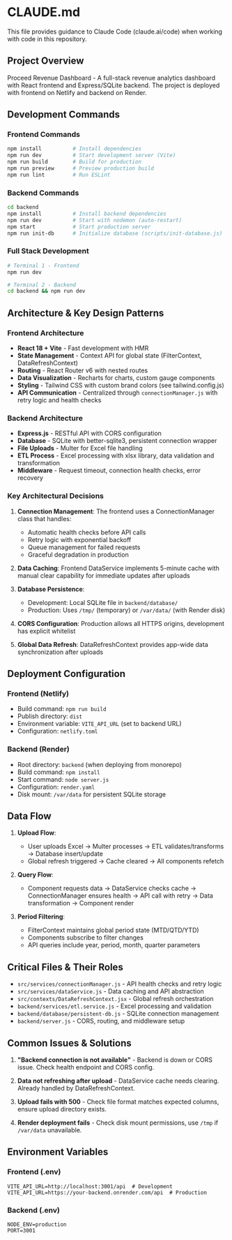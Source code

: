# CLAUDE.md

This file provides guidance to Claude Code (claude.ai/code) when working with code in this repository.

## Project Overview

Proceed Revenue Dashboard - A full-stack revenue analytics dashboard with React frontend and Express/SQLite backend. The project is deployed with frontend on Netlify and backend on Render.

## Development Commands

### Frontend Commands
```bash
npm install          # Install dependencies
npm run dev          # Start development server (Vite)
npm run build        # Build for production
npm run preview      # Preview production build
npm run lint         # Run ESLint
```

### Backend Commands
```bash
cd backend
npm install          # Install backend dependencies
npm run dev          # Start with nodemon (auto-restart)
npm start            # Start production server
npm run init-db      # Initialize database (scripts/init-database.js)
```

### Full Stack Development
```bash
# Terminal 1 - Frontend
npm run dev

# Terminal 2 - Backend
cd backend && npm run dev
```

## Architecture & Key Design Patterns

### Frontend Architecture
- **React 18 + Vite** - Fast development with HMR
- **State Management** - Context API for global state (FilterContext, DataRefreshContext)
- **Routing** - React Router v6 with nested routes
- **Data Visualization** - Recharts for charts, custom gauge components
- **Styling** - Tailwind CSS with custom brand colors (see tailwind.config.js)
- **API Communication** - Centralized through `connectionManager.js` with retry logic and health checks

### Backend Architecture
- **Express.js** - RESTful API with CORS configuration
- **Database** - SQLite with better-sqlite3, persistent connection wrapper
- **File Uploads** - Multer for Excel file handling
- **ETL Process** - Excel processing with xlsx library, data validation and transformation
- **Middleware** - Request timeout, connection health checks, error recovery

### Key Architectural Decisions

1. **Connection Management**: The frontend uses a ConnectionManager class that handles:
   - Automatic health checks before API calls
   - Retry logic with exponential backoff
   - Queue management for failed requests
   - Graceful degradation in production

2. **Data Caching**: Frontend DataService implements 5-minute cache with manual clear capability for immediate updates after uploads

3. **Database Persistence**: 
   - Development: Local SQLite file in `backend/database/`
   - Production: Uses `/tmp/` (temporary) or `/var/data/` (with Render disk)

4. **CORS Configuration**: Production allows all HTTPS origins, development has explicit whitelist

5. **Global Data Refresh**: DataRefreshContext provides app-wide data synchronization after uploads

## Deployment Configuration

### Frontend (Netlify)
- Build command: `npm run build`
- Publish directory: `dist`
- Environment variable: `VITE_API_URL` (set to backend URL)
- Configuration: `netlify.toml`

### Backend (Render)
- Root directory: `backend` (when deploying from monorepo)
- Build command: `npm install`
- Start command: `node server.js`
- Configuration: `render.yaml`
- Disk mount: `/var/data` for persistent SQLite storage

## Data Flow

1. **Upload Flow**: 
   - User uploads Excel → Multer processes → ETL validates/transforms → Database insert/update
   - Global refresh triggered → Cache cleared → All components refetch

2. **Query Flow**:
   - Component requests data → DataService checks cache → ConnectionManager ensures health → API call with retry → Data transformation → Component render

3. **Period Filtering**:
   - FilterContext maintains global period state (MTD/QTD/YTD)
   - Components subscribe to filter changes
   - API queries include year, period, month, quarter parameters

## Critical Files & Their Roles

- `src/services/connectionManager.js` - API health checks and retry logic
- `src/services/dataService.js` - Data caching and API abstraction
- `src/contexts/DataRefreshContext.jsx` - Global refresh orchestration
- `backend/services/etl.service.js` - Excel processing and validation
- `backend/database/persistent-db.js` - SQLite connection management
- `backend/server.js` - CORS, routing, and middleware setup

## Common Issues & Solutions

1. **"Backend connection is not available"** - Backend is down or CORS issue. Check health endpoint and CORS config.

2. **Data not refreshing after upload** - DataService cache needs clearing. Already handled by DataRefreshContext.

3. **Upload fails with 500** - Check file format matches expected columns, ensure upload directory exists.

4. **Render deployment fails** - Check disk mount permissions, use `/tmp` if `/var/data` unavailable.

## Environment Variables

### Frontend (.env)
```
VITE_API_URL=http://localhost:3001/api  # Development
VITE_API_URL=https://your-backend.onrender.com/api  # Production
```

### Backend (.env)
```
NODE_ENV=production
PORT=3001
```